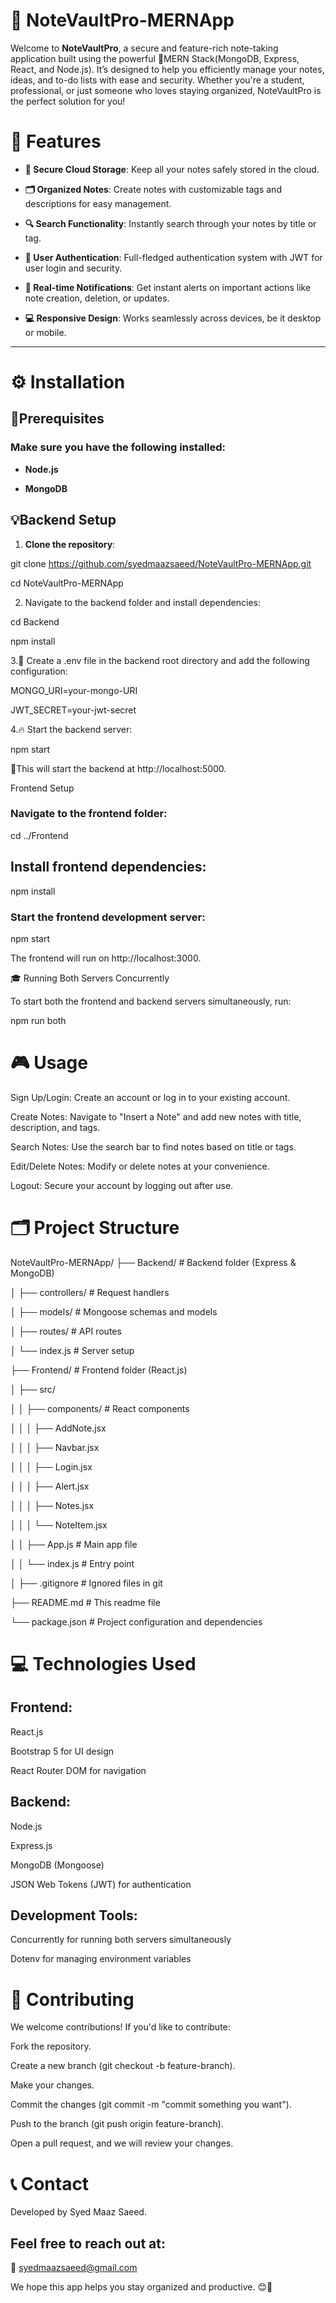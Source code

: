 <h1>📝 NoteVaultPro-MERNApp</h1>

Welcome to **NoteVaultPro**, a secure and feature-rich note-taking application built using the powerful 🚀MERN Stack(MongoDB, Express, React, and Node.js). It’s designed to help you efficiently manage your notes, ideas, and to-do lists with ease and security. Whether you're a student, professional, or just someone who loves staying organized, NoteVaultPro is the perfect solution for you!


<h1>🚀 Features</h1>

- **🔐 Secure Cloud Storage**: Keep all your notes safely stored in the cloud.
  
- **🗂 Organized Notes**: Create notes with customizable tags and descriptions for easy management.
  
- **🔍 Search Functionality**: Instantly search through your notes by title or tag.
  
- **🔑 User Authentication**: Full-fledged authentication system with JWT for user login and security.
  
- **📲 Real-time Notifications**: Get instant alerts on important actions like note creation, deletion, or updates.
  
- **💻 Responsive Design**: Works seamlessly across devices, be it desktop or mobile.

---

<h1>⚙️ Installation</h1>

<h2>🔧Prerequisites</h2>

<h3>Make sure you have the following installed:</h3>

- **Node.js**
  
- **MongoDB**

<h2>💡Backend Setup</h2>

1. **Clone the repository**:
   
git clone https://github.com/syedmaazsaeed/NoteVaultPro-MERNApp.git
   
cd NoteVaultPro-MERNApp

2. Navigate to the backend folder and install dependencies:

cd Backend

npm install

3.💬 Create a .env file in the backend root directory and add the following configuration:

MONGO_URI=your-mongo-URI

JWT_SECRET=your-jwt-secret

4.🔥 Start the backend server:

npm start

💎This will start the backend at http://localhost:5000.

</h1>Frontend Setup</h1>

<h3>Navigate to the frontend folder:</h3>

cd ../Frontend

<h2>Install frontend dependencies:</h2>


npm install

<h3>Start the frontend development server:</h3>

npm start

The frontend will run on http://localhost:3000.

🎓 Running Both Servers Concurrently

To start both the frontend and backend servers simultaneously, run:


npm run both

<h1>🎮 Usage</h1>

Sign Up/Login: Create an account or log in to your existing account.

Create Notes: Navigate to "Insert a Note" and add new notes with title, description, and tags.

Search Notes: Use the search bar to find notes based on title or tags.

Edit/Delete Notes: Modify or delete notes at your convenience.

Logout: Secure your account by logging out after use.

<h1>🗂️ Project Structure</h1>


NoteVaultPro-MERNApp/
├── Backend/              # Backend folder (Express & MongoDB)

│   ├── controllers/      # Request handlers

│   ├── models/           # Mongoose schemas and models

│   ├── routes/           # API routes

│   └── index.js          # Server setup


├── Frontend/             # Frontend folder (React.js)

│   ├── src/

│   │   ├── components/   # React components

│   │   │   ├── AddNote.jsx

│   │   │   ├── Navbar.jsx

│   │   │   ├── Login.jsx

│   │   │   ├── Alert.jsx

│   │   │   ├── Notes.jsx

│   │   │   └── NoteItem.jsx

│   │   ├── App.js        # Main app file

│   │   └── index.js      # Entry point

│
├── .gitignore            # Ignored files in git

├── README.md             # This readme file

└── package.json          # Project configuration and dependencies

<h1>💻 Technologies Used</h1>

<h2>Frontend:</h2>

React.js

Bootstrap 5 for UI design

React Router DOM for navigation

<h2>Backend:</h2>

Node.js

Express.js

MongoDB (Mongoose)

JSON Web Tokens (JWT) for authentication

<h2>Development Tools:</h2>

Concurrently for running both servers simultaneously

Dotenv for managing environment variables

<h1>🤝 Contributing</h1>

We welcome contributions! If you'd like to contribute:

Fork the repository.

Create a new branch (git checkout -b feature-branch).

Make your changes.

Commit the changes (git commit -m "commit something you want").

Push to the branch (git push origin feature-branch).

Open a pull request, and we will review your changes.

<h1>📞 Contact</h1>

Developed by Syed Maaz Saeed.

<h2>Feel free to reach out at:</h2>

📧 syedmaazsaeed@gmail.com

 We hope this app helps you stay organized and productive. 😊🚀










